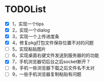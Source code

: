 # TODOList

- [x] 1，实现一个tips
- [x] 2，实现一个dialog
- [x] 3，实现一个上传进度条
- [x] 4，修复pkg打包文件保存位置不对的问题
- [ ] 5，实现粘贴图片
- [ ] 6，实现桌面右键文件发送到服务器的的功能
- [x] 7，手机浏览器切后台之后socket断开？
- [ ] 8，手机一些浏览器下载之后文件名不太对
- [ ] 9，一些手机浏览器复制粘贴有问题
